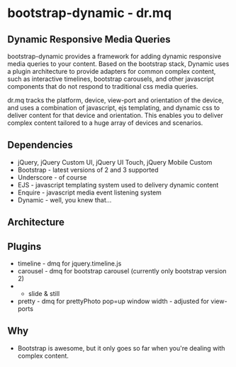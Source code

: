 bootstrap-dynamic - dr.mq
=========================

Dynamic Responsive Media Queries
--------------------------------

bootstrap-dynamic provides a framework for adding dynamic responsive media queries to your content. Based on the bootstrap stack, Dynamic uses a plugin architecture to provide adapters for common complex content, such as interactive timelines, bootstrap carousels, and other javascript components that do not respond to traditional css media queries.

dr.mq tracks the platform, device, view-port and orientation of the device, and uses a combination of javascript, ejs templating, and dynamic css to deliver content for that device and orientation. This enables you to deliver complex content tailored to a huge array of devices and scenarios.


Dependencies
------------

* jQuery, jQuery Custom UI, jQuery UI Touch, jQuery Mobile Custom
* Bootstrap - latest versions of 2 and 3 supported
* Underscore - of course
* EJS - javascript templating system used to delivery dynamic content
* Enquire - javascript media event listening system
* Dynamic - well, you knew that...

Architecture
------------

Plugins
-------

* timeline - dmq for jquery.timeline.js
* carousel - dmq for bootstrap carousel (currently only bootstrap version 2)
* * slide & still
* pretty - dmq for prettyPhoto pop=up window width - adjusted for view-ports


Why
---

* Bootstrap is awesome, but it only goes so far when you're dealing with complex content.

